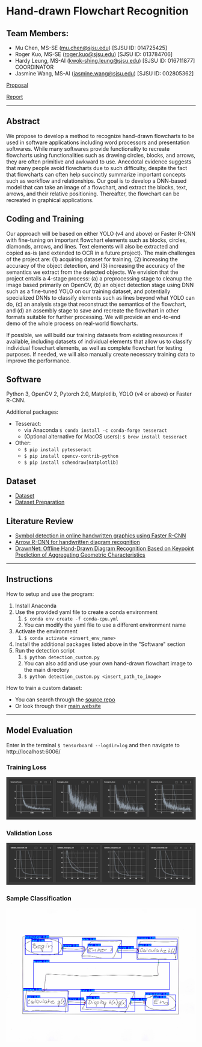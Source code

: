 # Hand-drawn Flowchart Recognition
## Team Members:
- Mu Chen, MS-SE (mu.chen@sjsu.edu) [SJSU ID: 014725425]
- Roger Kuo, MS-SE (roger.kuo@sjsu.edu) [SJSU ID: 013784706]
- Hardy Leung, MS-AI (kwok-shing.leung@sjsu.edu) [SJSU ID: 016711877] COORDINATOR
- Jasmine Wang, MS-AI (jasmine.wang@sjsu.edu) [SJSU ID: 002805362]

[Proposal](https://docs.google.com/document/d/1min_aHQF5sf6_ieqOGGpwV4Use2VStQybVCBv5W3MO8/edit?usp=sharing)

[Report](./report/report.pdf)

---

## Abstract
We propose to develop a method to recognize hand-drawn flowcharts to be used in software applications including word processors and presentation softwares. While many softwares provide functionality to recreate flowcharts using functionalities such as drawing circles, blocks, and arrows, they are often primitive and awkward to use. Anecdotal evidence suggests that many people avoid flowcharts due to such difficulty, despite the fact that flowcharts can often help succinctly summarize important concepts such as workflow and relationships. Our goal is to develop a DNN-based model that can take an image of a flowchart, and extract the blocks, text, arrows, and their relative positioning. Thereafter, the flowchart can be recreated in graphical applications.

## Coding and Training
Our approach will be based on either YOLO (v4 and above) or Faster R-CNN with fine-tuning on important flowchart elements such as blocks, circles, diamonds, arrows, and lines. Text elements will also be extracted and copied as-is (and extended to OCR in a future project). The main challenges of the project are: (1) acquiring dataset for training, (2) increasing the accuracy of the object detection, and (3) increasing the accuracy of the semantics we extract from the detected objects. We envision that the project entails a 4-stage process: (a) a preprocessing stage to cleanup the image based primarily on OpenCV, (b) an object detection stage using DNN such as a fine-tuned YOLO on our training dataset, and potentially specialized DNNs to classify elements such as lines beyond what YOLO can do, (c) an analysis stage that reconstruct the semantics of the flowchart, and (d) an assembly stage to save and recreate the flowchart in other formats suitable for further processing. We will provide an end-to-end demo of the whole process on real-world flowcharts.

If possible, we will build our training datasets from existing resources if available, including datasets of individual elements that allow us to classify individual flowchart elements, as well as complete flowchart for testing purposes. If needed, we will also manually create necessary training data to improve the performance.

## Software
Python 3, OpenCV 2, Pytorch 2.0, Matplotlib, YOLO (v4 or above) or Faster R-CNN.

Additional packages:
- Tesseract:
    - via Anaconda ```$ conda install -c conda-forge tesseract```
    - (Optional alternative for MacOS users): ```$ brew install tesseract```
- Other:
    - ```$ pip install pytesseract```
    - ```$ pip install opencv-contrib-python```
    - ```$ pip install schemdraw[matplotlib]```

## Dataset

- [Dataset](https://cmp.felk.cvut.cz/~breslmar/flowcharts_offline/)
- [Dataset Preparation](https://docs.google.com/document/d/1iY2F0LpL9rOEVAxZMaGc8gkD9l-GDl9_IjW8bnVCrqw/edit?usp=sharing)

## Literature Review

- [Symbol detection in online handwritten graphics using Faster R-CNN](https://arxiv.org/pdf/1712.04833.pdf)
- [Arrow R-CNN for handwritten diagram recognition](https://www.researchgate.net/publication/348974392_Arrow_R-CNN_for_handwritten_diagram_recognition)
- [DrawnNet: Offline Hand-Drawn Diagram Recognition Based on Keypoint Prediction of Aggregating Geometric Characteristics](https://www.ncbi.nlm.nih.gov/pmc/articles/PMC8947756/pdf/entropy-24-00425.pdf)

---
## Instructions

How to setup and use the program:
1. Install Anaconda
2. Use the provided yaml file to create a conda environment 
    1. ```$ conda env create -f conda-cpu.yml```
    2. You can modify the yaml file to use a different environment name
3. Activate the environment 
    1. ```$ conda activate <insert_env_name>```
5. Install the additional packages listed above in the "Software" section
6. Run the detection script 
    1. ```$ python detection_custom.py```
    2. You can also add and use your own hand-drawn flowchart image to the main directory
    3. ```$ python detection_custom.py <insert_path_to_image>```

How to train a custom dataset:
- You can search through the [source repo](https://github.com/pythonlessons/TensorFlow-2.x-YOLOv3)
- Or look through their [main website](https://pylessons.com/)

---
## Model Evaluation

Enter in the terminal ```$ tensorboard --logdir=log``` and then navigate to http://localhost:6006/
### Training Loss
![Training Loss](./images/train.JPG)

### Validation Loss
![Validation Loss](./images/val.JPG)

### Sample Classification
![Sample Classification](./images/sample.png)
